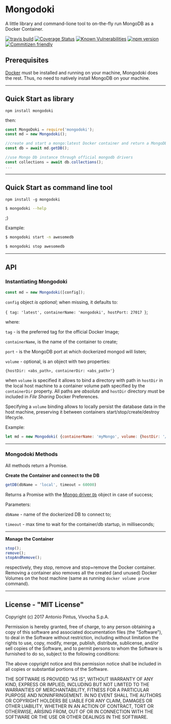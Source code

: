 # Mongodoki

A little library and command-lione tool to on-the-fly run MongoDB as a Docker Container.



[![travis build](https://img.shields.io/travis/vivocha/mongodoki.svg)](https://travis-ci.org/vivocha/mongodoki)
[![Coverage Status](https://coveralls.io/repos/github/vivocha/mongodoki/badge.svg?branch=master)](https://coveralls.io/github/vivocha/mongodoki?branch=master)
[![Known Vulnerabilities](https://snyk.io/test/github/vivocha/mongodoki/badge.svg)](https://snyk.io/test/github/vivocha/mongodoki)
[![npm version](https://img.shields.io/npm/v/mongodoki.svg)](https://www.npmjs.com/package/mongodoki)
[![Commitizen friendly](https://img.shields.io/badge/commitizen-friendly-brightgreen.svg)](http://commitizen.github.io/cz-cli/)


## Prerequisites


[Docker](https://www.docker.com) must be installed and running on your machine, Mongodoki does the rest. 
Thus, no need to natively install MongoDB on your machine. 

---
## Quick Start as library

```
npm install mongodoki
```
then:

```js
const MongoDoki = require('mongodoki');
const md = new Mongodoki();

//create and start a mongo:latest Docker container and return a MongoDB Db instance, default port: 27017, db name: local, container name: mongodoki-container
const db = await md.getDB();

//use Mongo Db instance through official mongodb drivers
const collections = await db.collections();
...
```

---
## Quick Start as command line tool

```
npm install -g mongodoki
```

```sh
$ mongodoki --help
```
;)

Example:

```sh
$ mongodoki start -n awesomedb

$ mongodoki stop awesomedb
```
---
## API


### Instantiating Mongodoki
```js
const md = new Mongodoki([config]); 
```

`config` object *is optional*; when missing, it defaults to:

 `{ tag: 'latest', containerName: 'mongodoki', hostPort: 27017 }`;

where:
    
`tag` -  is the preferred tag for the official Docker Image;

`containerName`, is the name of the container to create;

`port` -  is the MongoDB port at which dockerized mongod will listen;

`volume` - optional, is an object with two properties:

`{hostDir: <abs_path>, containerDir: <abs_path>'}`

 when `volume` is specified it allows to bind a directory with path in `hostDir` in the local host machine to a container volume path specified by the `containerDir` property. All paths are *absolute* and `hostDir` directory must be included in *File Sharing* Docker Preferences.

Specifying a `volume` binding allows to locally persist the database data in the host machine, preserving it between containers start/stop/create/destroy lifecycle.

Example:

```js
let md = new Mongodoki( {containerName: 'myMongo', volume: {hostDir: '/Users/diego/temp', containerDir: '/data/db'}} );
```

---

### Mongodoki Methods
All methods return a Promise.

**Create the Container and connect to the DB**

```js
getDB(dbName = 'local', timeout = 60000)
```
Returns a Promise with the [Mongo driver `Db`](https://mongodb.github.io/node-mongodb-native/2.2/api/Db.html) object in case of success;

Parameters:

`dbName` -  name of the dockerized DB to connect to;

`timeout` - max time to wait for the container/db startup, in milliseconds;

---
**Manage the Container**


```js
stop();
remove();
stopAndRemove();
```
respectively, they stop, remove and stop+remove the Docker container.
Removing a container also removes all the created (and unused) Docker Volumes on the host machine (same as running  `docker volume prune` command).




---


License - "MIT License"
-----------------------

Copyright (c) 2017 Antonio Pintus, Vivocha S.p.A.

Permission is hereby granted, free of charge, to any person obtaining a copy
of this software and associated documentation files (the "Software"), to deal
in the Software without restriction, including without limitation the rights
to use, copy, modify, merge, publish, distribute, sublicense, and/or sell
copies of the Software, and to permit persons to whom the Software is
furnished to do so, subject to the following conditions:

The above copyright notice and this permission notice shall be included in all
copies or substantial portions of the Software.

THE SOFTWARE IS PROVIDED "AS IS", WITHOUT WARRANTY OF ANY KIND, EXPRESS OR
IMPLIED, INCLUDING BUT NOT LIMITED TO THE WARRANTIES OF MERCHANTABILITY,
FITNESS FOR A PARTICULAR PURPOSE AND NONINFRINGEMENT. IN NO EVENT SHALL THE
AUTHORS OR COPYRIGHT HOLDERS BE LIABLE FOR ANY CLAIM, DAMAGES OR OTHER
LIABILITY, WHETHER IN AN ACTION OF CONTRACT, TORT OR OTHERWISE, ARISING FROM,
OUT OF OR IN CONNECTION WITH THE SOFTWARE OR THE USE OR OTHER DEALINGS IN THE
SOFTWARE.